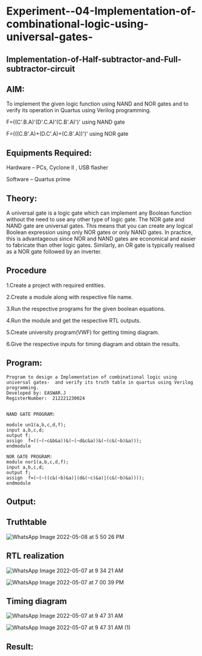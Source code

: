 # Experiment--04-Implementation-of-combinational-logic-using-universal-gates-
 ## Implementation-of-Half-subtractor-and-Full-subtractor-circuit
## AIM:
To implement the given logic function using NAND and NOR gates and to verify its operation in Quartus using Verilog programming.


F=((C'.B.A)'(D'.C.A)'(C.B'.A)')' using NAND gate


F=(((C.B'.A)+(D.C'.A)+(C.B'.A))')' using NOR gate


## Equipments Required:
 Hardware – PCs, Cyclone II , USB flasher
 
 
 Software – Quartus prime
## Theory:

A universal gate is a logic gate which can implement any Boolean function without the need to use any other type of logic gate. The NOR gate and NAND gate are universal gates. This means that you can create any logical Boolean expression using only NOR gates or only NAND gates. In practice, this is advantageous since NOR and NAND gates are economical and easier to fabricate than other logic gates. Similarly, an OR gate is typically realised as a NOR gate followed by an inverter.


## Procedure
1.Create a project with required entities.

2.Create a module along with respective file name.

3.Run the respective programs for the given boolean equations.

4.Run the module and get the respective RTL outputs.

5.Create university program(VWF) for getting timing diagram.

6.Give the respective inputs for timing diagram and obtain the results.


## Program:
```
Program to design a Implementation of combinational logic using universal gates-  and verify its truth table in quartus using Verilog programming.
Developed by: EASWAR.J
RegisterNumber:  212221230024


NAND GATE PROGRAM:

module un1(a,b,c,d,f);
input a,b,c,d;
output f;
assign  f=((~(~c&b&a))&(~(~d&c&a))&(~(c&(~b)&a)));
endmodule

NOR GATE PROGRAM:
module nor1(a,b,c,d,f);
input a,b,c,d;
output f;
assign  f=(~(~((c&(~b)&a)|(d&(~c)&a)|(c&(~b)&a))));
endmodule

```

## Output:


## Truthtable

![WhatsApp Image 2022-05-08 at 5 50 26 PM](https://user-images.githubusercontent.com/94154683/167332114-9e933a47-e145-4112-89f0-9eebf2a115d8.jpeg)


##  RTL realization
![WhatsApp Image 2022-05-07 at 9 34 21 AM](https://user-images.githubusercontent.com/94154683/167332018-bb71e315-77e9-4b5e-8c11-043630d354dd.jpeg)


![WhatsApp Image 2022-05-07 at 7 00 39 PM](https://user-images.githubusercontent.com/94154683/167332030-767efe56-cb16-4de0-90db-664f3c5df6f7.jpeg)


## Timing diagram 
![WhatsApp Image 2022-05-07 at 9 47 31 AM](https://user-images.githubusercontent.com/94154683/167332078-cb41acfb-4a3c-4355-b313-4183af3935a5.jpeg)

![WhatsApp Image 2022-05-07 at 9 47 31 AM (1)](https://user-images.githubusercontent.com/94154683/167332093-0ff4add8-3895-4204-afed-f10780583a1b.jpeg)


## Result:
 
